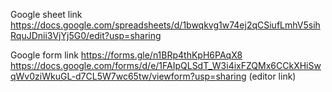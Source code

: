 Google sheet link 
https://docs.google.com/spreadsheets/d/1bwqkvg1w74ej2qCSiufLmhV5sihRquJDnii3VjYj5G0/edit?usp=sharing

Google form link
https://forms.gle/n1BRp4thKpH6PAqX8
https://docs.google.com/forms/d/e/1FAIpQLSdT_W3i4ixFZQMx6CCkXHiSwqWv0ziWkuGL-d7CL5W7wc65tw/viewform?usp=sharing (editor link)
